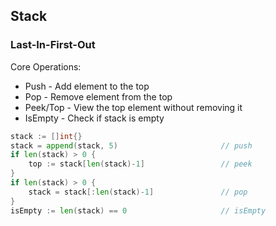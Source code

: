 ## Stack
### Last-In-First-Out
Core Operations:
- Push - Add element to the top
- Pop - Remove element from the top
- Peek/Top - View the top element without removing it
- IsEmpty - Check if stack is empty

```go
stack := []int{}
stack = append(stack, 5)                       // push
if len(stack) > 0 {                           
    top := stack[len(stack)-1]                 // peek
}
if len(stack) > 0 {                           
    stack = stack[:len(stack)-1]               // pop
}
isEmpty := len(stack) == 0                     // isEmpty
```
